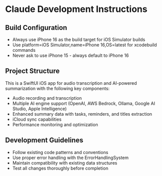 # Claude Development Instructions

## Build Configuration

- Always use iPhone 16 as the build target for iOS Simulator builds
- Use platform=iOS Simulator,name=iPhone 16,OS=latest for xcodebuild commands
- Never ask to use iPhone 15 - always default to iPhone 16

## Project Structure

This is a SwiftUI iOS app for audio transcription and AI-powered summarization with the following key components:

- Audio recording and transcription
- Multiple AI engine support (OpenAI, AWS Bedrock, Ollama, Google AI Studio, Apple Intelligence)
- Enhanced summary data with tasks, reminders, and titles extraction
- iCloud sync capabilities
- Performance monitoring and optimization

## Development Guidelines

- Follow existing code patterns and conventions
- Use proper error handling with the ErrorHandlingSystem
- Maintain compatibility with existing data structures
- Test all changes thoroughly before completion